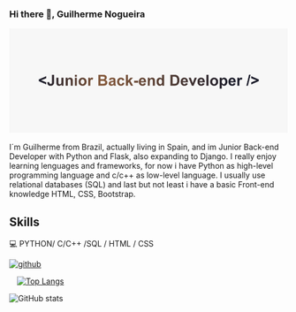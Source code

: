 ### Hi there 👋, Guilherme Nogueira
![Junior Back-end Developer](https://github.com/guilher95/guilher95/blob/main/JrBackendv2.png)

I´m Guilherme from Brazil, actually living in Spain, and im Junior Back-end Developer with Python and Flask, also expanding to Django. I really enjoy learning lenguages and frameworks, for now i have Python as high-level programming language and c/c++ as low-level language. I usually use relational databases (SQL) and last but not least i have a basic Front-end knowledge HTML, CSS, Bootstrap.

## Skills
:computer: PYTHON/ C/C++ /SQL  / HTML / CSS

 [<img src='https://cdn.jsdelivr.net/npm/simple-icons@3.0.1/icons/github.svg' alt='github' height='40'>](https://github.com/guilher95)  
 

 [![Top Langs](https://github-readme-stats.vercel.app/api/top-langs/?username=guilher95)](https://github.com/anuraghazra/github-readme-stats)

![GitHub stats](https://github-readme-stats.vercel.app/api?username=guilher95&show_icons=true&)  



